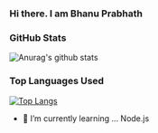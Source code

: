 ### Hi there. I am Bhanu Prabhath


### GitHub Stats

![Anurag's github stats](https://github-readme-stats.vercel.app/api?username=anuraghazra&show_icons=true&theme=dracula)


### Top Languages Used
[![Top Langs](https://github-readme-stats.vercel.app/api/top-langs/?username=bhanu7410&layout=compact)](https://github.com/anuraghazra/github-readme-stats)
- 🌱 I’m currently learning ... Node.js
